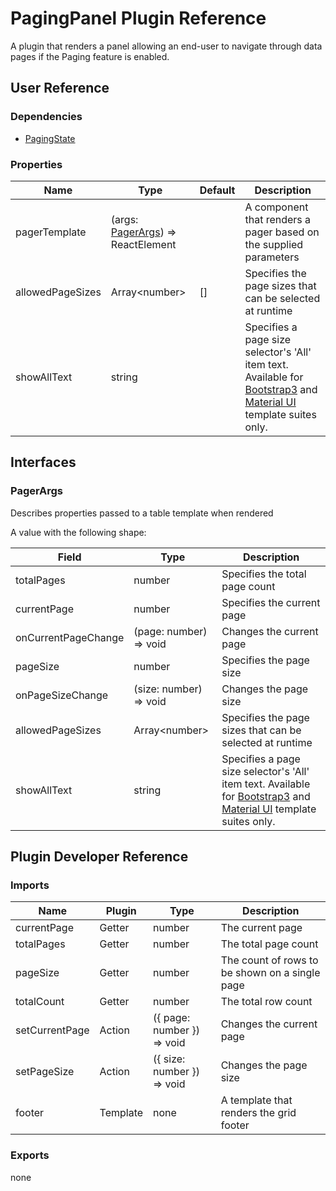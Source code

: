 # PagingPanel Plugin Reference

A plugin that renders a panel allowing an end-user to navigate through data pages if the Paging feature is enabled.

## User Reference

### Dependencies

- [PagingState](paging-state.md)

### Properties

Name | Type | Default | Description
-----|------|---------|------------
pagerTemplate | (args: [PagerArgs](#pager-args)) => ReactElement | | A component that renders a pager based on the supplied parameters
allowedPageSizes | Array&lt;number&gt; | [] | Specifies the page sizes that can be selected at runtime
showAllText | string | | Specifies a page size selector's 'All' item text. Available for [Bootstrap3](https://www.npmjs.com/package/@devexpress/dx-react-grid-bootstrap3) and [Material UI](https://www.npmjs.com/package/@devexpress/dx-react-grid-material-ui) template suites only.

## Interfaces

### <a name="pager-args"></a>PagerArgs

Describes properties passed to a table template when rendered

A value with the following shape:

Field | Type | Description
------|------|------------
totalPages | number | Specifies the total page count
currentPage | number | Specifies the current page
onCurrentPageChange | (page: number) => void | Changes the current page
pageSize | number | Specifies the page size
onPageSizeChange | (size: number) => void | Changes the page size
allowedPageSizes | Array&lt;number&gt; | Specifies the page sizes that can be selected at runtime
showAllText | string | Specifies a page size selector's 'All' item text. Available for [Bootstrap3](https://www.npmjs.com/package/@devexpress/dx-react-grid-bootstrap3) and [Material UI](https://www.npmjs.com/package/@devexpress/dx-react-grid-material-ui) template suites only.

## Plugin Developer Reference

### Imports

Name | Plugin | Type | Description
-----|--------|------|------------
currentPage | Getter | number | The current page
totalPages | Getter | number | The total page count
pageSize | Getter | number | The count of rows to be shown on a single page
totalCount | Getter | number | The total row count
setCurrentPage | Action | ({ page: number }) => void | Changes the current page
setPageSize | Action | ({ size: number }) => void | Changes the page size
footer | Template | none | A template that renders the grid footer

### Exports

none
